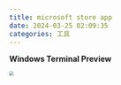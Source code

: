```yaml
---
title: microsoft store app
date: 2024-03-25 02:09:35
categories: 工具
---
```


**Windows Terminal Preview**

<img src="https://raw.githubusercontent.com/tanwlanyue/image/master/202403292219774.png" style="zoom:50%;" />

<!-- more -->
